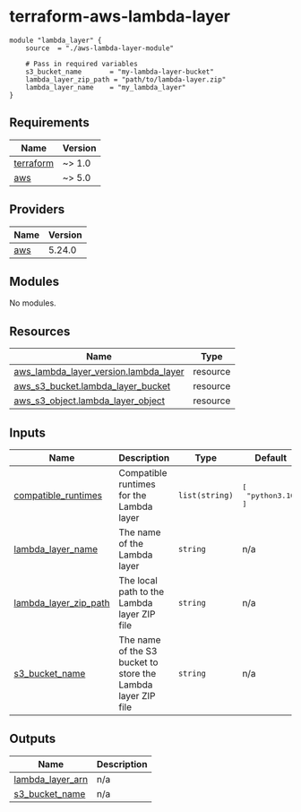 # terraform-aws-lambda-layer
    module "lambda_layer" {
        source  = "./aws-lambda-layer-module"

        # Pass in required variables
        s3_bucket_name       = "my-lambda-layer-bucket"
        lambda_layer_zip_path = "path/to/lambda-layer.zip"
        lambda_layer_name    = "my_lambda_layer"
    }
<!-- BEGIN_TF_DOCS -->
## Requirements

| Name | Version |
|------|---------|
| <a name="requirement_terraform"></a> [terraform](#requirement\_terraform) | ~> 1.0 |
| <a name="requirement_aws"></a> [aws](#requirement\_aws) | ~> 5.0 |

## Providers

| Name | Version |
|------|---------|
| <a name="provider_aws"></a> [aws](#provider\_aws) | 5.24.0 |

## Modules

No modules.

## Resources

| Name | Type |
|------|------|
| [aws_lambda_layer_version.lambda_layer](https://registry.terraform.io/providers/hashicorp/aws/latest/docs/resources/lambda_layer_version) | resource |
| [aws_s3_bucket.lambda_layer_bucket](https://registry.terraform.io/providers/hashicorp/aws/latest/docs/resources/s3_bucket) | resource |
| [aws_s3_object.lambda_layer_object](https://registry.terraform.io/providers/hashicorp/aws/latest/docs/resources/s3_object) | resource |

## Inputs

| Name | Description | Type | Default | Required |
|------|-------------|------|---------|:--------:|
| <a name="input_compatible_runtimes"></a> [compatible\_runtimes](#input\_compatible\_runtimes) | Compatible runtimes for the Lambda layer | `list(string)` | <pre>[<br>  "python3.10"<br>]</pre> | no |
| <a name="input_lambda_layer_name"></a> [lambda\_layer\_name](#input\_lambda\_layer\_name) | The name of the Lambda layer | `string` | n/a | yes |
| <a name="input_lambda_layer_zip_path"></a> [lambda\_layer\_zip\_path](#input\_lambda\_layer\_zip\_path) | The local path to the Lambda layer ZIP file | `string` | n/a | yes |
| <a name="input_s3_bucket_name"></a> [s3\_bucket\_name](#input\_s3\_bucket\_name) | The name of the S3 bucket to store the Lambda layer ZIP file | `string` | n/a | yes |

## Outputs

| Name | Description |
|------|-------------|
| <a name="output_lambda_layer_arn"></a> [lambda\_layer\_arn](#output\_lambda\_layer\_arn) | n/a |
| <a name="output_s3_bucket_name"></a> [s3\_bucket\_name](#output\_s3\_bucket\_name) | n/a |
<!-- END_TF_DOCS -->